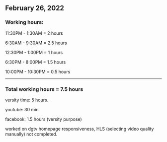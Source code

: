 ## February 26, 2022
### Working hours:

11:30PM - 1:30AM      = 2    hours

6:30AM - 9:30AM       = 2.5  hours

12:30PM - 1:00PM      = 1    hours

6:30PM - 8:00PM       = 1.5  hours

10:00PM - 10:30PM     = 0.5  hours

----------------------------------------

### Total working hours = 7.5 hours 


versity time: 5 hours.

youtube: 30 min

facebook: 1.5 hours (versity purpose)

worked on dgtv homepage responsiveness, HLS (selecting video quality manually) not completed. 